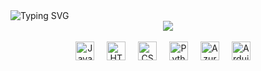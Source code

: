 <img src="https://readme-typing-svg.herokuapp.com?font=Arial+Black&color=%33ffd7&size=48&center=true&vCenter=true&width=1200&height=100&lines=SEJA+BEM-VINDO+MEU+NOBRE+🍷🗿;+MEU+NOME+É+CHRISTOPHER+🤟" alt="Typing SVG" style="display: inline-block;">

<div align="center">

<img src="https://github.com/user-attachments/assets/5756d3e7-56c1-486d-90a1-7540fb26d5e2">

</div>

</div>

<br clear="both">
<div align="center">
  <img src="https://cdn.jsdelivr.net/gh/devicons/devicon/icons/javascript/javascript-original.svg" height="30" alt="JavaScript"  />
  <img width="12" />
  <img src="https://cdn.jsdelivr.net/gh/devicons/devicon/icons/html5/html5-original.svg" height="30" alt="HTML"  />
  <img width="12" />
  <img src="https://cdn.jsdelivr.net/gh/devicons/devicon/icons/css3/css3-original.svg" height="30" alt="CSS"  />
  <img width="12" />
  <img src="https://cdn.jsdelivr.net/gh/devicons/devicon/icons/python/python-original.svg" height="30" alt="Python"  />
  <img width="12" />
  <img src="https://cdn.jsdelivr.net/gh/devicons/devicon/icons/azure/azure-original.svg" height="30" alt="Azure"  />
  <img width="12" />
  <img src="https://cdn.jsdelivr.net/gh/devicons/devicon/icons/arduino/arduino-original.svg" height="30" alt="Arduino"  />
  <img width="12" />
</div>
